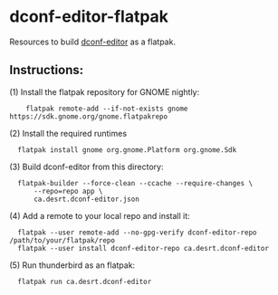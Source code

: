 # dconf-editor-flatpak

Resources to build [dconf-editor](https://github.com/GNOME/dconf-editor) as a flatpak.

Instructions:
-------------

(1) Install the flatpak repository for GNOME nightly:
```
    flatpak remote-add --if-not-exists gnome https://sdk.gnome.org/gnome.flatpakrepo
```
(2) Install the required runtimes
```
  flatpak install gnome org.gnome.Platform org.gnome.Sdk
```
(3) Build dconf-editor from this directory:
```
  flatpak-builder --force-clean --ccache --require-changes \
      --repo=repo app \
      ca.desrt.dconf-editor.json
```
(4) Add a remote to your local repo and install it:
```
  flatpak --user remote-add --no-gpg-verify dconf-editor-repo /path/to/your/flatpak/repo
  flatpak --user install dconf-editor-repo ca.desrt.dconf-editor
```
(5) Run thunderbird as an flatpak:
```
  flatpak run ca.desrt.dconf-editor
```
